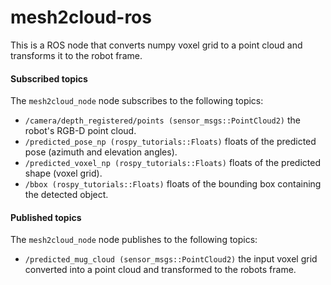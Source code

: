 # mesh2cloud-ros
This is a ROS node that converts numpy voxel grid to a point cloud and transforms it to the robot frame.


#### Subscribed topics
The `mesh2cloud_node` node subscribes to the following topics:
*  `/camera/depth_registered/points (sensor_msgs::PointCloud2)` the robot's RGB-D point cloud.
*  `/predicted_pose_np (rospy_tutorials::Floats)` floats of the predicted pose (azimuth and elevation angles).
*  `/predicted_voxel_np (rospy_tutorials::Floats)` floats of the predicted shape (voxel grid).
*  `/bbox (rospy_tutorials::Floats)` floats of the bounding box containing the detected object.

#### Published topics
The `mesh2cloud_node` node publishes to the following topics:
*  `/predicted_mug_cloud (sensor_msgs::PointCloud2)` the input voxel grid converted into a point cloud and transformed to the robots frame.
